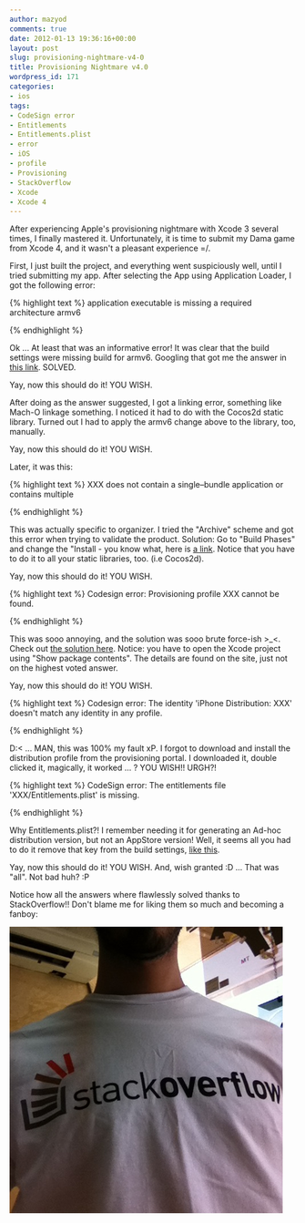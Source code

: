 ```yaml
---
author: mazyod
comments: true
date: 2012-01-13 19:36:16+00:00
layout: post
slug: provisioning-nightmare-v4-0
title: Provisioning Nightmare v4.0
wordpress_id: 171
categories:
- ios
tags:
- CodeSign error
- Entitlements
- Entitlements.plist
- error
- iOS
- profile
- Provisioning
- StackOverflow
- Xcode
- Xcode 4
---
```


After experiencing Apple's provisioning nightmare with Xcode 3 several times, I finally mastered it. Unfortunately, it is time to submit my Dama game from Xcode 4, and it wasn't a pleasant experience =/.

First, I just built the project, and everything went suspiciously well, until I tried submitting my app. After selecting the App using Application Loader, I got the following error:

{% highlight text %}
application executable is missing a required architecture armv6

{% endhighlight %}


Ok ... At least that was an informative error! It was clear that the build settings were missing build for armv6. Googling that got me the answer in [this link](http://stackoverflow.com/questions/7053466/application-executable-is-missing-a-required-architecture-armv6). SOLVED.

Yay, now this should do it! YOU WISH.

After doing as the answer suggested, I got a linking error, something like Mach-O linkage something. I noticed it had to do with the Cocos2d static library. Turned out I had to apply the armv6 change above to the library, too, manually.

Yay, now this should do it! YOU WISH.

Later, it was this:

{% highlight text %}
XXX does not contain a single–bundle application or contains multiple 

{% endhighlight %}


This was actually specific to organizer. I tried the "Archive" scheme and got this error when trying to validate the product. Solution: Go to "Build Phases" and change the "Install - you know what, here is [a link](http://stackoverflow.com/questions/5206536/archiving-project-in-xcode-incorrectly-creates-multi-application-bundle). Notice that you have to do it to all your static libraries, too. (i.e Cocos2d).

Yay, now this should do it! YOU WISH.


{% highlight text %}
Codesign error: Provisioning profile XXX cannot be found.

{% endhighlight %}


This was sooo annoying, and the solution was sooo brute force-ish >_<. Check out [the solution here](http://stackoverflow.com/questions/1760518/codesign-error-provisioning-profile-cannot-be-found-after-deleting-expired-prof). Notice: you have to open the Xcode project using "Show package contents". The details are found on the site, just not on the highest voted answer.

Yay, now this should do it! YOU WISH.


{% highlight text %}
Codesign error: The identity 'iPhone Distribution: XXX' doesn't match any identity in any profile.

{% endhighlight %}


D:< ... MAN, this was 100% my fault xP. I forgot to download and install the distribution profile from the provisioning portal. I downloaded it, double clicked it, magically, it worked ... ? YOU WISH!! URGH?!


{% highlight text %}
CodeSign error: The entitlements file 'XXX/Entitlements.plist' is missing.

{% endhighlight %}

Why Entitlements.plist?! I remember needing it for generating an Ad-hoc distribution version, but not an AppStore version! Well, it seems all you had to do it remove that key from the build settings, [like this](http://stackoverflow.com/questions/5239800/entitlements-plist-error-when-trying-to-build-non-ad-hoc-versions).

Yay, now this should do it! YOU WISH. And, wish granted :D ... That was "all". Not bad huh? :P

Notice how all the answers where flawlessly solved thanks to StackOverflow!! Don't blame me for liking them so much and becoming a fanboy:

[![image](/images/img_1123.jpg)](/images/img_1123.jpg)
